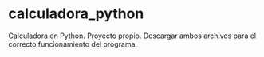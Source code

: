 # calculadora_python
Calculadora en Python. Proyecto propio.
Descargar ambos archivos para el correcto funcionamiento del programa.
